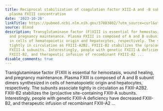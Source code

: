 ```yaml
---
title: Reciprocal stabilization of coagulation factor XIII-A and -B subunits determines
  plasma FXIII concentration
date: '2023-10-26'
linkTitle: https://pubmed.ncbi.nlm.nih.gov/37883802/?utm_source=curl&utm_medium=rss&utm_campaign=journals&utm_content=7603509&fc=None&ff=20231027180810&v=2.17.9.post6+86293ac
source: Blood
description: Transglutaminase factor (F)XIII is essential for hemostasis, wound healing,
  and pregnancy maintenance. Plasma FXIII is composed of A and B subunit dimers synthesized
  in cells of hematopoietic origin and hepatocytes, respectively. The subunits associate
  tightly in circulation as FXIII-A2B2. FXIII-B2 stabilizes the (pro)active site-containing
  FXIII-A subunits. Interestingly, people with genetic FXIII-A deficiency have decreased
  FXIII-B2, and therapeutic infusion of recombinant FXIII-A2 ...
disable_comments: true
---
```

Transglutaminase factor (F)XIII is essential for hemostasis, wound healing, and pregnancy maintenance. Plasma FXIII is composed of A and B subunit dimers synthesized in cells of hematopoietic origin and hepatocytes, respectively. The subunits associate tightly in circulation as FXIII-A2B2. FXIII-B2 stabilizes the (pro)active site-containing FXIII-A subunits. Interestingly, people with genetic FXIII-A deficiency have decreased FXIII-B2, and therapeutic infusion of recombinant FXIII-A2 ...